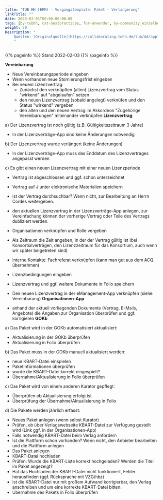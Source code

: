 ```yaml
---
title: "TUB HH [ERM] - Vorgangstemplate: Paket - Verlängerung"
linkTitle: ""
date: 2023-02-01T00:00:00-00:00
tags: [by-tubhh, cat-bestpractices, for-anwender, by-community_einzelbeitrag, app-e_management]
weight: 50
Description: "
    Quellen: [Originalquelle](https://collaborating.tuhh.de/tub/dd/applications/folio/workflow-erm-paketaufnahme/-/blob/master/.gitlab/issue_templates/Pakete_Verl%C3%A4ngerung_Folio.md) & [GBV](https://info.gbv.de/pages/viewpage.action?pageId=855343363)
    "
---
```


{{% pageinfo %}}
Stand 2022-02-03
{{% /pageinfo %}}

**Vereinbarung**

* Neue Vereinbarungsperiode eingeben
* Wenn vorhanden neue Stornierungsfrist eingeben
* Bei neuem Lizenzvertrag:
    * Zunächst den verknüpften (alten) Lizenzvertrag vom Status "wirkend" auf "abgelaufen" setzen
    * den neuen Lizenzvertrag (sobald angelegt) verknüfen und den Status "wirkend" vergeben
    * den alten und den neuen Vertrag im Akkordeon "Zugehörige Vereinbarungen" miteinander verknüpfen
**Lizenzvertrag**

a) Der Lizenzvertrag ist noch gültig (z.B. Gültigkeitszeitraum 3 Jahre)

* In der Lizenzverträge-App sind keine Änderungen notwendig

b) Der Lizenzvertrag wurde verlängert (keine Änderungen)

* In der Lizenzverträge-App muss das Enddatum des Lizenzvertrages angepasst werden

c) Es gibt einen neuen Lizenzvertrag mit einer neuen Lizenzperiode

* Vertrag ist abgeschlossen und ggf. schon unterzeichnet
* Vertrag auf J unter elektronische Materialien speichern
* Ist der Vertrag durchsuchbar? Wenn nicht, zur Bearbeitung an Herrn Cordes weitergeben.
* den aktuellen Lizenzvertrag in der Lizenzverträge-App anlegen, zur Vereinfachung können der vorherige Vertrag oder Teile des Vertrags dubliziert werden.
* Organisationen verknüpfen und Rolle vergeben
* Als Zeitraum die Zeit angeben, in der der Vertrag gültig ist (bei Konsortialverträgen, den Lizenzzeitraum für das Konsortium, auch wenn wir später beigetreten sind)
* Interne Kontakte: Fachreferat verknüpfen (kann man gut aus dem ACQ übernehmen)
* Lizenzbedingungen eingeben
* Lizenzvertrag und ggf. weitere Dokumente in Folio speichern
* Den neuen Lizenzvertrag in der eManagement-App verknüpfen (siehe Vereinbarung)
**Organisationen-App**

* anhand der aktuell vorliegenden Dokumente (Vertrag, E-Mails, Angebote) die Angaben zur Organisation überprüfen und ggf. korrigieren
**GOKb**

a) Das Paket wird in der GOKb automatisiert aktualisiert:

* Aktualisierung in der GOKb überprüfen
* Aktualisierung in Folio überprüfen

b) Das Paket muss in der GOKb manuell aktualisiert werden:

* neue KBART-Datei einspielen
* Paketinformationen überprüfen
* wurde die KBART-Datei korrekt eingespielt?
* Übernahme/Aktualisierung in Folio überprüfen

c) Das Paket wird von einem anderen Kurator gepflegt:

* Überprüfen ob Aktualisierung erfolgt ist
* Überprüfung der Übernahme/Aktualisierung in Folio

d) Die Pakete werden jährlich erfasst:

* Neues Paket anlegen (wenn selbst Kurator)
* Prüfen, ob über Verlagswebseite KBART-Datei zur Verfügung gestellt wird (Link ggf. in der Organisationen-App)
* Falls notwendig KBART-Datei beim Verlag anfordern
* Ist die Plattform schon vorhanden? Wenn nicht, den Anbieter bearbeiten und die Plattform anlegen
* Das Paket anlegen
* KBART-Datei hochladen
* Prüfen: Wurde die KBART-Liste korrekt hochgeladen? Werden die Titel im Paket angezeigt?
* Hat das Hochladen der KBART-Datei nicht funktioniert, Fehler herausfinden (ggf. Rücksprache mit VZG/hbz)
* Ist die KBART-Datei nur mit großem Aufwand korrigierbar, den Verlag anschreiben und um eine korrekte KBART-Datei bitten.
* Übernahme des Pakets in Folio überprüfen
